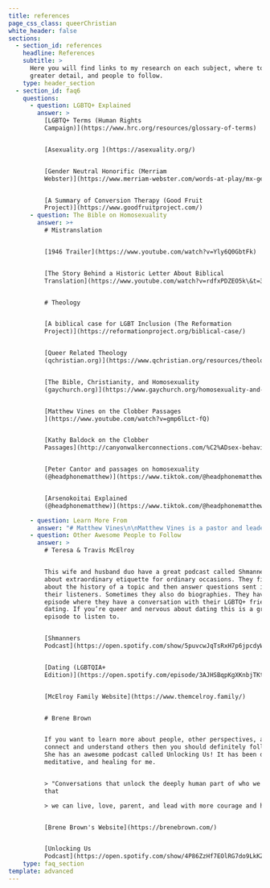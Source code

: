 ```yaml
---
title: references
page_css_class: queerChristian
white_header: false
sections:
  - section_id: references
    headline: References
    subtitle: >
      Here you will find links to my research on each subject, where to learn in
      greater detail, and people to follow.
    type: header_section
  - section_id: faq6
    questions:
      - question: LGBTQ+ Explained
        answer: >
          [LGBTQ+ Terms (Human Rights
          Campaign)](https://www.hrc.org/resources/glossary-of-terms)


          [Asexuality.org ](https://asexuality.org/)


          [Gender Neutral Honorific (Merriam
          Webster)](https://www.merriam-webster.com/words-at-play/mx-gender-neutral-title) 


          [A Summary of Conversion Therapy (Good Fruit
          Project)](https://www.goodfruitproject.com/)
      - question: The Bible on Homosexuality
        answer: >+
          # Mistranslation


          [1946 Trailer](https://www.youtube.com/watch?v=Yly6Q0GbtFk)


          [The Story Behind a Historic Letter About Biblical
          Translation](https://www.youtube.com/watch?v=rdfxPDZEO5k\&t=3263s)


          # Theology


          [A biblical case for LGBT Inclusion (The Reformation
          Project)](https://reformationproject.org/biblical-case/)


          [Queer Related Theology
          (qchristian.org)](https://www.qchristian.org/resources/theology)


          [The Bible, Christianity, and Homosexuality
          (gaychurch.org)](https://www.gaychurch.org/homosexuality-and-the-bible/the-bible-christianity-and-homosexuality/)


          [Matthew Vines on the Clobber Passages
          ](https://www.youtube.com/watch?v=gmp6lLct-fQ)


          [Kathy Baldock on the Clobber
          Passages](http://canyonwalkerconnections.com/%C2%ADsex-behavior-six-bible-passages/)


          [Peter Cantor and passages on homosexuality
          (@headphonematthew)](https://www.tiktok.com/@headphonematthew/video/6898777469126479110?lang=en)


          [Arsenokoitai Explained
          (@headphonematthew)](https://www.tiktok.com/@headphonematthew/video/6898054491199851782?lang=en)

      - question: Learn More From
        answer: "# Matthew Vines\n\nMatthew Vines is a pastor and leader that supports LGBTQ+ inclusion in the church. He is the author of *God and the Gay Christian: The Biblical Case in Support of Same-Sex Relationships*. He also launched the Reformation Project, which is a non-profit organization that works towards LGBTQ+ inclusion in the church.\n\n[God and the Gay Christian Book](https://www.amazon.com/God-Gay-Christian-Biblical-Relationships/dp/160142518X)\n\n[The Reformation Project Website](https://reformationproject.org/\_)\n\n[The Reformation Project Youtube](https://www.youtube.com/c/TheReformationProject/featured\_)\n\n# Blair Imani\n\nShe is a historian, social activist, public speaker, educator and influencer. She speaks on many subjects through her instagram and patreon. Her Smarter in Seconds videos are the perfect place to get an introduction on a variety related subjects. If you love how she teaches and explains subjects, support her on Patreon and get more amazing content from her.\n\n[Blair Imani's Website](http://blairimani.com/)\n\n[Blair Imani's Patreon](https://www.patreon.com/bePatron?u=36342443\\&redirect_uri=http%3A%2F%2Fblairimani.com%2F\\&utm_medium=widget)\n\n[Smarter in Seconds videos](https://www.instagram.com/blairimani/reels/)\n\n*   [Acknowledge people without using gender pt1](https://www.instagram.com/reel/CDw03cfHuoy/)\n\n*   [Acknowledge people without using gender pt2](https://www.instagram.com/reel/CD4x9BLHfea/)\n\n*   [Asking about pronouns](https://www.instagram.com/reel/CDhzAcyHIBP/)\n\n*   [Pronouns](https://www.instagram.com/reel/CGnu8KwHpT0/)\n\n*   [Do you feel like we’re “suddenly” having to learn new things like pronouns etc?](https://www.instagram.com/reel/CEIdwB4Hoe2/)\n\n*   [What to do when someone comes out to ya!](https://www.instagram.com/reel/CEsFhbzH9hr/)\n\n*   [Bisexuality](https://www.instagram.com/reel/CFf75t4nfQ4/)\n\n*   [Sex binary](https://www.instagram.com/reel/CGGITySnivx/)\n\n*   [Intersex](https://www.instagram.com/reel/CGztgzanPBW/)\n\n*   [Asexuality](https://www.instagram.com/reel/CG-\\_Fwhn8TB/)\n\n*   [Gender](https://www.instagram.com/reel/CHlymd3HY2Y/)\n\n*   [Transgender and cisgender identity](https://www.instagram.com/reel/CHvtHNxHMRz/)\n\n*   [Slurs](https://www.instagram.com/reel/CD41DarHZJB/)\n\n*   [What do if you’re wrong](https://www.instagram.com/reel/CDzmkJkndES/)\n\n*   [What not do if you’re wrong](https://www.instagram.com/reel/CDzqEJXn-TK/)\n\n# The Bible Project\n\nFor all the visual learners out there the Bible Project makes animated videos that explore the books and themes of the Bible. This is an amazing resource, especially if you are new to reading the Bible.\n\n[Bible Project Website](https://bibleproject.com/)\n\n[Bible Project YouTube](https://www.youtube.com/user/jointhebibleproject)\n\n# Austen Hartke\n\n[The Bible and Transgender Christians](https://www.youtube.com/watch?v=zs_Baw-5ydg\\&t=1088s)\n\n# Dr. James Brownson\n\n[The Bible on Marriage](https://www.youtube.com/watch?v=yt-a0BiAEVs)\n\n# Kathy Baldock\n\nunrolls an 18-foot timeline and helps us make sense of political, religious, and social milestones from the Old Testament through 2016.\_\n\n[Untagling the Mess](https://www.youtube.com/watch?v=ziCOOdUW8OA)\n"
      - question: Other Awesome People to Follow
        answer: >
          # Teresa & Travis McElroy


          This wife and husband duo have a great podcast called Shmanners. It is
          about extraordinary etiquette for ordinary occasions. They first talk
          about the history of a topic and then answer questions sent in by
          their listeners. Sometimes they also do biographies. They have a nice
          episode where they have a conversation with their LGBTQ+ friends on
          dating. If you’re queer and nervous about dating this is a great
          episode to listen to.


          [Shmanners
          Podcast](https://open.spotify.com/show/5puvcwJqTsRxH7p6jpcdyW?si=k1hKulNhRqq28JTpn31DKg)


          [Dating (LGBTQIA+
          Edition)](https://open.spotify.com/episode/3AJHSBqpKgXKnbjTKtlhGH?si=-ZZ7rcmhReCrIoh0l-cLaQ)


          [McElroy Family Website](https://www.themcelroy.family/)


          # Brene Brown


          If you want to learn more about people, other perspectives, and how to
          connect and understand others then you should definitely follow her.
          She has an awesome podcast called Unlocking Us! It has been deep,
          meditative, and healing for me.


          > "Conversations that unlock the deeply human part of who we are, so
          that

          > we can live, love, parent, and lead with more courage and heart. "


          [Brene Brown's Website](https://brenebrown.com/)


          [Unlocking Us
          Podcast](https://open.spotify.com/show/4P86ZzHf7EOlRG7do9LkKZ?si=x4J0rWaTQ7e7xIcjg4jUkw)
    type: faq_section
template: advanced
---
```


